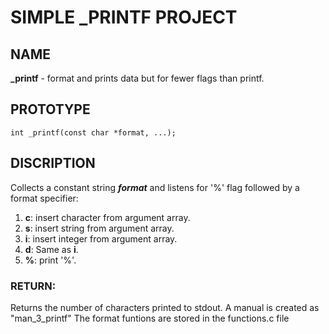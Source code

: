 # SIMPLE _PRINTF PROJECT  
## NAME  
**_printf** - format and prints data but for fewer flags than printf.
## PROTOTYPE  
```
int _printf(const char *format, ...); 
```  
## DISCRIPTION  
Collects a constant string ***format*** and listens for '%' flag followed by a format specifier:  
1. **c**: insert character from argument array.
1. **s**: insert string from argument array.
1. **i**: insert integer from argument array.
1. **d**: Same as **i**.
1. **%**: print '%'.  
### RETURN:  
Returns the number of characters printed to stdout.
A manual is created as "man_3_printf"
The format funtions are stored in the functions.c file
